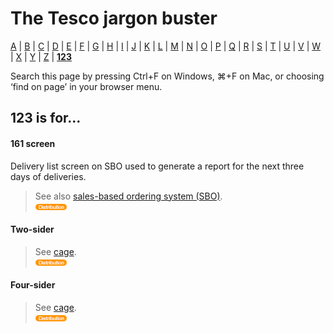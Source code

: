 # The Tesco jargon buster

[A](a.md) | [B](b.md) | [C](c.md) | [D](d.md) | [E](e.md) | [F](f.md) | [G](g.md) | [H](h.md) | [I](i.md) | [J](j.md) | [K](k.md) | [L](l.md) | [M](m.md) | [N](n.md) | [O](o.md) | [P](p.md) | [Q](q.md) | [R](r.md) | [S](s.md) | [T](t.md) | [U](u.md) | [V](v.md) | [W](w.md) | [X](x.md) | [Y](y.md) | [Z](z.md) | [**123**](123.md)

Search this page by pressing Ctrl+F on Windows, ⌘+F on Mac, or choosing ‘find on page’ in your browser menu.

## 123 is for…

#### 161 screen
Delivery list screen on SBO used to generate a report for the next three days of deliveries.
> See also [sales-based ordering system (SBO)](s.md#sales-based-ordering-system-sbo).  
> ![Distribution](assets/images/tag-distribution.png)

#### Two-sider
> See [cage](c.md#cage).  
> ![Distribution](assets/images/tag-distribution.png)

#### Four-sider
> See [cage](c.md#cage).  
> ![Distribution](assets/images/tag-distribution.png)

